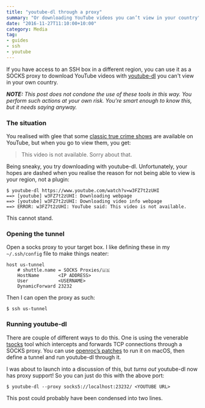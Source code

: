 ```yaml
---
title: "youtube-dl through a proxy"
summary: "Or downloading YouTube videos you can’t view in your country"
date: "2016-11-27T11:10:00+10:00"
category: Media
tag:
- guides
- ssh
- youtube
---
```

If you have access to an SSH box in a different region, you can use it as a SOCKS proxy to download YouTube videos with [youtube-dl] you can't view in your own country.

<p style="font-style:italic"><strong>NOTE:</strong> This post does not condone the use of these tools in this way. You perform such actions at your own risk. You're smart enough to know this, but it needs saying anyway.</p>

### The situation

You realised with glee that some [classic true crime shows] are available on YouTube, but when you go to view them, you get:

> This video is not available.
> Sorry about that.

Being sneaky, you try downloading with youtube-dl. Unfortunately, your hopes are dashed when you realise the reason for not being able to view is your region, not a plugin:

    $ youtube-dl https://www.youtube.com/watch?v=w3FZ7t2zUHI
    ==> [youtube] w3FZ7t2zUHI: Downloading webpage
    ==> [youtube] w3FZ7t2zUHI: Downloading video info webpage
    ==> ERROR: w3FZ7t2zUHI: YouTube said: This video is not available.

This cannot stand.  

### Opening the tunnel

Open a socks proxy to your target box. I like defining these in my `~/.ssh/config` file to make things neater:

    host us-tunnel
        # shuttle.name = SOCKS Proxies/🇺🇸
        HostName       <IP ADDRESS>
        User           <USERNAME>
        DynamicForward 23232

Then I can open the proxy as such:

    $ ssh us-tunnel


### Running youtube-dl

There are couple of different ways to do this. One is using the venerable [tsocks] tool which intercepts and forwards TCP connections through a SOCKS proxy. You can use [openroc’s patches] to run it on macOS, then define a tunnel and run youtube-dl through it.

I was about to launch into a discussion of this, but *turns out* youtube-dl now has proxy support! So you can just do this with the above port:

    $ youtube-dl --proxy socks5://localhost:23232/ <YOUTUBE URL>

This post could probably have been condensed into two lines.

[youtube-dl]: https://github.com/rg3/youtube-dl
[classic true crime shows]: https://www.youtube.com/channel/UCU4BHh9Dwfd7-I_xTZ5037Q
[tsocks]: http://tsocks.sourceforge.net/
[openroc’s patches]: https://github.com/openroc/tsocks-macosx

